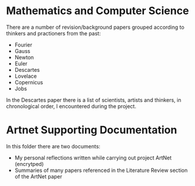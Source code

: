 # Mathematics and Computer Science
There are a number of revision/background papers grouped according to thinkers and practioners from the past:
* Fourier
* Gauss
* Newton 
* Euler 
* Descartes
* Lovelace
* Copernicus
* Jobs

In the Descartes paper there is a list of scientists, artists and thinkers, in chronological order, I encountered during the project.

# Artnet Supporting Documentation
In this folder there are two documents:
* My personal reflections written while carrying out project ArtNet (encrytped)
* Summaries of many papers referenced in the Literature Review section of the ArtNet paper






 





